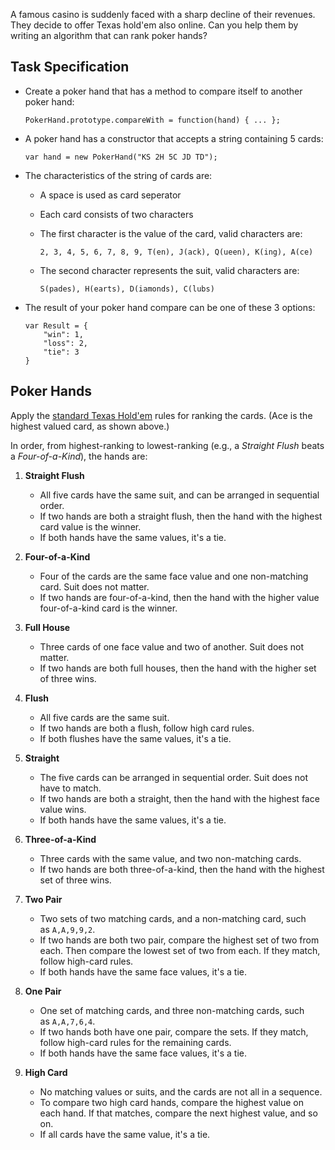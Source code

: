 A famous casino is suddenly faced with a sharp decline of their revenues. They decide to offer Texas hold'em also online. Can you help them by writing an algorithm that can rank poker hands?

Task Specification
------------------

*   Create a poker hand that has a method to compare itself to another poker hand:
    
        PokerHand.prototype.compareWith = function(hand) { ... };
        
    
*   A poker hand has a constructor that accepts a string containing 5 cards:
    
        var hand = new PokerHand("KS 2H 5C JD TD");
        
    
*   The characteristics of the string of cards are:
    
    *   A space is used as card seperator
    *   Each card consists of two characters
    *   The first character is the value of the card, valid characters are:
        
        `2, 3, 4, 5, 6, 7, 8, 9, T(en), J(ack), Q(ueen), K(ing), A(ce)`
        
    *   The second character represents the suit, valid characters are:
        
        `S(pades), H(earts), D(iamonds), C(lubs)`
        
*   The result of your poker hand compare can be one of these 3 options:
    
        var Result = {
            "win": 1,
            "loss": 2,
            "tie": 3
        }
        
    

Poker Hands
-----------

Apply the [standard Texas Hold'em](https://en.wikipedia.org/wiki/List_of_poker_hands) rules for ranking the cards. (Ace is the highest valued card, as shown above.)

In order, from highest-ranking to lowest-ranking (e.g., a _Straight Flush_ beats a _Four-of-a-Kind_), the hands are:

1.  **Straight Flush**
    
    *   All five cards have the same suit, and can be arranged in sequential order.
    *   If two hands are both a straight flush, then the hand with the highest card value is the winner.
    *   If both hands have the same values, it's a tie.
2.  **Four-of-a-Kind**
    
    *   Four of the cards are the same face value and one non-matching card. Suit does not matter.
    *   If two hands are four-of-a-kind, then the hand with the higher value four-of-a-kind card is the winner.
3.  **Full House**
    
    *   Three cards of one face value and two of another. Suit does not matter.
    *   If two hands are both full houses, then the hand with the higher set of three wins.
4.  **Flush**
    
    *   All five cards are the same suit.
    *   If two hands are both a flush, follow high card rules.
    *   If both flushes have the same values, it's a tie.
5.  **Straight**
    
    *   The five cards can be arranged in sequential order. Suit does not have to match.
    *   If two hands are both a straight, then the hand with the highest face value wins.
    *   If both hands have the same values, it's a tie.
6.  **Three-of-a-Kind**
    
    *   Three cards with the same value, and two non-matching cards.
    *   If two hands are both three-of-a-kind, then the hand with the highest set of three wins.
7.  **Two Pair**
    
    *   Two sets of two matching cards, and a non-matching card, such as `A,A,9,9,2`.
    *   If two hands are both two pair, compare the highest set of two from each. Then compare the lowest set of two from each. If they match, follow high-card rules.
    *   If both hands have the same face values, it's a tie.
8.  **One Pair**
    
    *   One set of matching cards, and three non-matching cards, such as `A,A,7,6,4`.
    *   If two hands both have one pair, compare the sets. If they match, follow high-card rules for the remaining cards.
    *   If both hands have the same face values, it's a tie.
9.  **High Card**
    
    *   No matching values or suits, and the cards are not all in a sequence.
    *   To compare two high card hands, compare the highest value on each hand. If that matches, compare the next highest value, and so on.
    *   If all cards have the same value, it's a tie.
